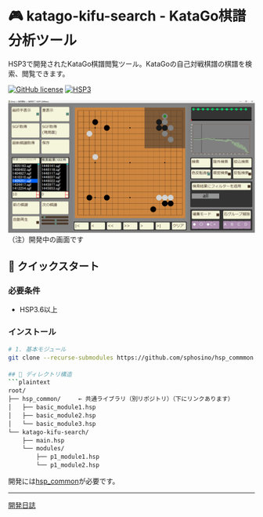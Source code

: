 # 🎮 katago-kifu-search - KataGo棋譜分析ツール

HSP3で開発されたKataGo棋譜閲覧ツール。KataGoの自己対戦棋譜の棋譜を検索、閲覧できます。

[![GitHub license](https://img.shields.io/github/license/sphosino/katago-kifu-search)](LICENSE)
[![HSP3](https://img.shields.io/badge/HSP-3.6+-brightgreen)](https://hsp.tv/)

<img src="docs/screenshot.png" width="600" alt="スクリーンショット">
（注）開発中の画面です

## 🚀 クイックスタート

### 必要条件
- HSP3.6以上

### インストール
```bash
# 1. 基本モジュール
git clone --recurse-submodules https://github.com/sphosino/hsp_commmon.git

## 📂 ディレクトリ構造
```plaintext
root/
├── hsp_common/     ← 共通ライブラリ（別リポジトリ）（下にリンクあります）
│   ├── basic_module1.hsp
│   ├── basic_module2.hsp
│   └── basic_module3.hsp
└── katago-kifu-search/
    ├── main.hsp
    └── modules/
        ├── p1_module1.hsp
        └── p1_module2.hsp


```

開発には[hsp_common](https://github.com/sphosino/hsp_common)が必要です。



---
[開発日誌](https://sphosino.github.io/katago-kifu-search)

